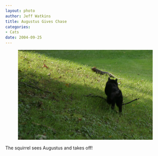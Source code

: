```yaml
--- 
layout: photo
author: Jeff Watkins
title: Augustus Gives Chase
categories: 
- Cats
date: 2004-09-25
---
```


<figure><img class="photo" src="/photos/augustus-2.jpg"></figure>

The squirrel sees Augustus and takes off!


